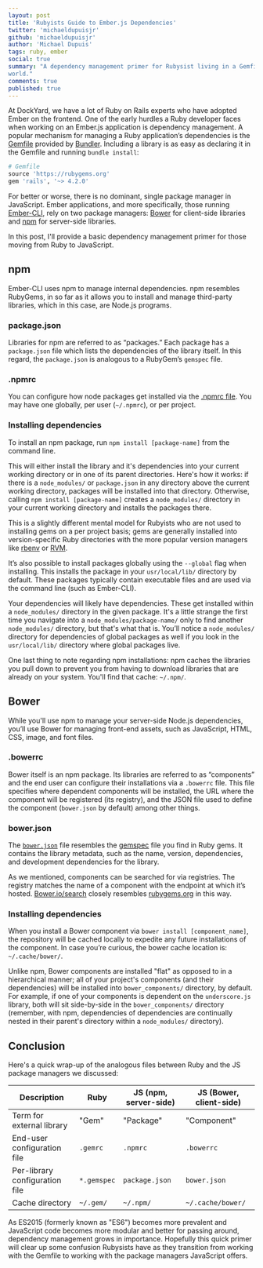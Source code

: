 ```yaml
---
layout: post
title: 'Rubyists Guide to Ember.js Dependencies'
twitter: 'michaeldupuisjr'
github: 'michaeldupuisjr'
author: 'Michael Dupuis'
tags: ruby, ember
social: true
summary: "A dependency management primer for Rubysist living in a Gemfile-less, Ember.js
world."
comments: true
published: true
---
```


At DockYard, we have a lot of Ruby on Rails experts who have adopted Ember on the frontend. One of the early hurdles a Ruby developer faces when working on an Ember.js application is dependency management. A popular mechanism for managing a Ruby application’s dependencies is the [Gemfile](http://bundler.io/gemfile.html) provided by [Bundler](http://bundler.io/ ). Including a library is as easy as declaring it in the Gemfile and running `bundle install`:

```ruby
# Gemfile
source 'https://rubygems.org'
gem 'rails', '~> 4.2.0'
```

For better or worse, there is no dominant, single package manager in JavaScript. Ember applications, and more specifically, those running [Ember-CLI](http://www.ember-cli.com/), rely on two package managers: [Bower](http://bower.io/) for client-side libraries and [npm](https://www.npmjs.com/) for server-side libraries.

In this post, I'll provide a basic dependency management primer for
those moving from Ruby to JavaScript.

## npm
Ember-CLI uses npm to manage internal dependencies. npm resembles RubyGems, in so far as it allows you to install and manage third-party libraries, which in this case, are Node.js programs.

### package.json
Libraries for npm are referred to as “packages.” Each package has a `package.json` file which lists the dependencies of the library itself. In this regard, the `package.json` is analogous to a RubyGem’s `gemspec` file.

### .npmrc
You can configure how node packages get installed via the
[.npmrc file](https://docs.npmjs.com/files/npmrc). You may have one
globally, per user (`~/.npmrc`), or per project.

### Installing dependencies
To install an npm package, run `npm install [package-name]` from the
command line.

This will either install the library and it's dependencies
into your current working directory or in one of its parent directories. Here's how it works: if there is a `node_modules/` or `package.json` in any directory above the current working directory, packages will be installed into that directory. Otherwise, calling `npm install [package-name]` creates a `node_modules/` directory in your current working directory and installs the packages there.

This is a slightly different mental model for Rubyists who are not used to installing gems on a per project basis; gems are generally installed into version-specific Ruby directories with the more popular version managers like [rbenv](https://github.com/sstephenson/rbenv) or [RVM](https://rvm.io/).

It’s also possible to install packages globally using the `--global` flag when installing. This installs the package in your `usr/local/lib/` directory by default. These packages typically contain executable files and are used via the command line (such as Ember-CLI).

Your dependencies will likely have dependencies. These get installed within a `node_modules/` directory in the given package. It's a little strange the first time you navigate into a `node_modules/package-name/` only to find another `node_modules/` directory, but that's what that is. You’ll notice a `node_modules/` directory for dependencies of global packages as well if you look in the `usr/local/lib/` directory where global packages live.

One last thing to note regarding npm installations: npm caches the
libraries you pull down to prevent you from having to download
libraries that are already on your system. You'll find that cache:
`~/.npm/`.

## Bower
While you'll use npm to manage your server-side Node.js dependencies, you’ll use Bower for managing front-end assets, such as JavaScript, HTML, CSS, image, and font files.

### .bowerrc
Bower itself is an npm package. Its libraries are referred to as “components” and the end user can configure their installations via a `.bowerrc` file. This file specifies where dependent components will be installed, the URL where the component will be registered (its registry), and the JSON file used to define the component (`bower.json` by default) among other things.

### bower.json
The [`bower.json`](http://bower.io/docs/creating-packages/#bowerjson) file resembles the [gemspec](http://guides.rubygems.org/specification-reference/) file you find in Ruby gems. It contains the library metadata, such as the name, version, dependencies, and development dependencies for the library.

As we mentioned, components can be searched for via registries. The registry matches the name of a component with the endpoint at which it’s hosted. [Bower.io/search](http://bower.io/search/) closely resembles [rubygems.org](https://rubygems.org/gems) in this way.

### Installing dependencies
When you install a Bower component via `bower install [component_name]`, the repository will be cached locally to expedite any future installations of the component. In case you’re curious, the bower cache location is: `~/.cache/bower/`.

Unlike npm, Bower components are installed "flat" as opposed to in a hierarchical manner; all of your project's components (and their dependencies) will be installed into `bower_components/` directory, by default. For example, if one of your components is dependent on the `underscore.js` library, both will sit side-by-side in the `bower_components/` directory (remember, with npm, dependencies of dependencies are continually nested in their parent's directory within a `node_modules/` directory).

## Conclusion
Here's a quick wrap-up of the analogous files between Ruby and the JS
package managers we discussed:

| Description  | Ruby | JS (npm, server-side) | JS (Bower, client-side) |
| ---- | ---- | ---- | ---- |
| Term for external library | "Gem" | "Package" | "Component" |
| End-user configuration file | `.gemrc` | `.npmrc` | `.bowerrc` |
| Per-library configuration file | `*.gemspec` | `package.json` | `bower.json` |
| Cache directory | `~/.gem/` | `~/.npm/` | `~/.cache/bower/` |

As ES2015 (formerly known as "ES6") becomes more prevalent and JavaScript code becomes more
modular and better for passing around, dependency management grows in
importance. Hopefully this quick primer will clear up some
confusion Rubysists have as they transition from working with the
Gemfile to working with the package managers JavaScript offers.
